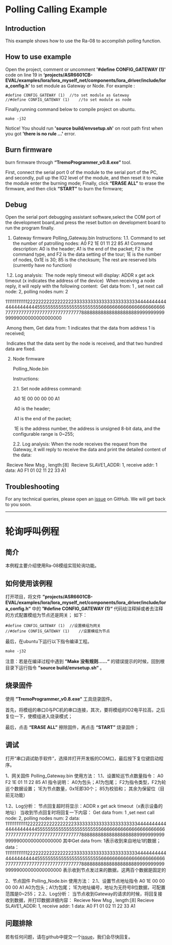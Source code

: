 # Polling Calling Example

## Introduction

This example shows how to use the Ra-08 to accomplish polling function.

## How to use example

Open the project, comment or uncomment **'#define CONFIG_GATEWAY (1)'** code on line 19 in **‘projects/ASR6601CB-EVAL/examples/lora/lora_myself_net/components/lora_driver/include/lora_config.h’** to set module as Gateway or Node.
For example : 

```
#define CONFIG_GATEWAY (1)	//to set module as Gateway
//#define CONFIG_GATEWAY (1)	//to set module as node
```

Finally,running command below to compile project on ubuntu.
```
make -j32
```

Notice! You should run **'source build/envsetup.sh'** on root path first when you got **'there is no rule ...'** error.


## Burn firmware

burn firmware through **“TremoProgrammer_v0.8.exe”** tool.

First, connect the serial port 0 of the module to the serial port of the PC, and secondly, pull up the IO2 level of the module, and then reset it to make the module enter the burning mode; Finally, click **“ERASE ALL”** to erase the firmware, and then click **“START”** to burn the firmware;

## Debug

Open the serial port debugging assistant software,select the COM port of the development board,and press the reset button on development board to run the program finally.



1. Gateway firmware
Polling_Gateway.bin
Instructions:
1.1. Command to set the number of patrolling nodes:
						A0 F2 1E 01 11 22 85 A1
		Command description:
		A0 is the header; A1 is the end of the packet;
		F2 is the command type, and F2 is the data setting of the tour;
		1E is the number of nodes, 0x1E is 30;
		85 is the checksum;
		The rest are reserved bits (currently have no function)

​		1.2. Log analysis:
​			The node reply timeout will display: ADDR x get ack timeout (x indicates the address of the device)
​			When receiving a node reply, it will reply with the following content:
​			Get data from: 1 , set next call node: 2, polling nodes num: 2

1111111111112222222222222222233333333333333333333333444444444444444444444555555555555555555555555666666666666666666666667777777777777777777777777777788888888888888888888999999999999999000000000000000

​			Among them, Get data from: 1 indicates that the data from address 1 is received;

​			Indicates that the data sent by the node is received, and that two hundred data are fixed.



2. Node firmware 

   Polling_Node.bin 

   Instructions: 

   2.1. Set node address command:

   ​		A0 1E 00 00 00 00 A1 

   ​		A0 is the header; 

   ​		A1 is the end of the packet; 

   ​		1E is the address number, the address is unsigned 8-bit data, and the configurable range is 0~255; 

   2.2. Log analysis: When the node receives the request from the Gateway, it will reply to receive the data and print the detailed content of the data:

​			Recieve New Msg , length:[8] 
​			Recieve SLAVE1_ADDR: 1, receive addr: 1 data: A0 F1 01 02 11 22 33 A1

## Troubleshooting

For any technical queries, please open an [issue](https://github.com/Ai-Thinker-Open/Ai-Thinker-WB2/issues) on GitHub. We will get back to you soon.



----------------------------------


# 轮询呼叫例程

## 简介

本例程主要介绍使用Ra-08模组实现轮询功能。

## 如何使用该例程

打开项目，将文件 **”projects/ASR6601CB-EVAL/examples/lora/lora_myself_net/components/lora_driver/include/lora_config.h“** 中的 **”#define CONFIG_GATEWAY (1)“** 代码给注释掉或者去注释的方式配置模组为节点还是网关；
如下：

```
#define CONFIG_GATEWAY (1)	//设置模组为网关
//#define CONFIG_GATEWAY (1)	//设置模组为节点
```
最后，在ubuntu下运行以下指令编译工程。
```
make -j32
```

注意：若是在编译过程中遇到 **”Make 没有规则......“** 的错误提示的时候，回到根目录下运行指令 **”source build/envsetup.sh“** 。

## 烧录固件

使用 **”TremoProgrammer_v0.8.exe“** 工具烧录固件。

首先，将模组的串口0与PC机的串口连接，其次，要将模组的IO2电平拉高，之后复位一下，使模组进入烧录模式；

最后，点击 **“ERASE ALL”** 擦除固件，再点击 **“START”** 烧录固件；




## 调试

打开“串口调试助手软件”，选择并打开开发板的COM口，最后按下复位键启动程序。

1、网关固件
Polling_Gateway.bin
使用方法：
	1.1、设置轮巡节点数量指令：
		A0 F2 1E 01 11 22 85 A1
		指令说明：
			A0为包头；A1为包尾；
			F2为指令类型，F2为轮巡个数据设置；
			1E为节点数量，0x1E即30个；
			85为校验和；
			其余为保留位（目前无功能）

1.2、Log分析：
	节点回复超时将显示：ADDR x get ack timeout（x表示设备的地址）
	当收到节点回复时将回复一下内容：
	Get data from: 1 ,set next call node: 2, polling nodes num: 2 
	data: 1111111111112222222222222222233333333333333333333333444444444444444444444555555555555555555555555666666666666666666666667777777777777777777777777777788888888888888888888999999999999999000000000000000
	其中Get data from: 1表示收到来自地址1的数据；
	data：1111111111112222222222222222233333333333333333333333444444444444444444444555555555555555555555555666666666666666666666667777777777777777777777777777788888888888888888888999999999999999000000000000000
	表示收到节点发过来的数据，这两百个数据是固定的



2、节点固件
Polling_Node.bin
使用方法：
	2.1、设置节点地址指令
	A0 1E 00 00 00 00 A1
		A0为包头；A1为包尾；
		1E为地址编号，地址为无符号8位数据，可配置范围是0~255；
	2.2、Log分析：
	当节点收到Gateway的请求的时候，将回复接收到数据，并打印数据详细内容：
	Recieve New Msg , length:[8] 
	Recieve SLAVE1_ADDR: 1, receive addr: 1 data: A0 F1 01 02 11 22 33 A1
	

## 问题排除

若有任何问题，请在github中提交一个[issue](https://github.com/Ai-Thinker-Open/Ai-Thinker-WB2/issues)，我们会尽快回复。
